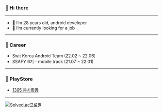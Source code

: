 ### 👋 Hi there 
***
- 🌱 I’m 28 years old, android developer
- 🔭 I’m currently looking for a job
***
### 📝 Career
- Swit Korea Android Team (22.02 ~ 22.06)
- SSAFY 6기 - mobile track (21.07 ~ 22.01)
***
### 🎈 PlayStore 
 - [1365 봉사활동](https://play.google.com/store/apps/details?id=g6y116.volunteer)
***
[![Solved.ac프로필](http://mazassumnida.wtf/api/v2/generate_badge?boj=g6y116)](https://solved.ac/g6y116)

